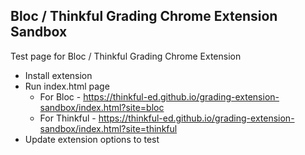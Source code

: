 ## Bloc / Thinkful Grading Chrome Extension Sandbox

Test page for Bloc / Thinkful Grading Chrome Extension

* Install extension
* Run index.html page
    * For Bloc - https://thinkful-ed.github.io/grading-extension-sandbox/index.html?site=bloc
    * For Thinkful - https://thinkful-ed.github.io/grading-extension-sandbox/index.html?site=thinkful
* Update extension options to test
